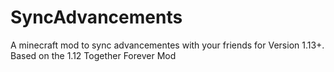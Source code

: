 # SyncAdvancements

A minecraft mod to sync advancementes with your friends for Version 1.13+.
Based on the 1.12 Together Forever Mod
